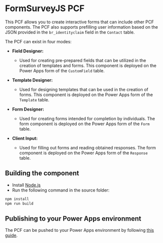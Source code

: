 
# FormSurveyJS PCF

This PCF allows you to create interactive forms that can include other PCF components. The PCF also supports prefilling user information based on the JSON provided in the `br_identityclaim` field in the `Contact` table. 

The PCF can exist in four modes:


- **Field Designer:**
  - Used for creating pre-prepared fields that can be utilized in the creation of templates and forms. This component is deployed on the Power Apps form of the `CustomField` table.

- **Template Designer:**
  - Used for designing templates that can be used in the creation of forms. This component is deployed on the Power Apps form of the `Template` table.

- **Form Designer:**
  - Used for creating forms intended for completion by individuals. The form component is deployed on the Power Apps form of the `Form` table.

- **Client Input:**
  - Used for filling out forms and reading obtained responses. The form component is deployed on the Power Apps form of the `Response` table.



## Building the component

- Install [Node.js](https://nodejs.org/)
- Run the following command in the source folder:
```bash
npm install
npm run build
```
## Publishing to your Power Apps environment

The PCF can be pushed to your Power Apps environment by following [this guide](https://d365spartan.wordpress.com/2019/09/12/powerapps-component-framework-pcf-push/).



